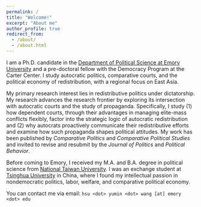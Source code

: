 ```yaml
---
permalink: /
title: "Welcome!"
excerpt: "About me"
author_profile: true
redirect_from: 
  - /about/
  - /about.html
---
```


I am a Ph.D. candidate in the [Department of Political Science at Emory University](http://polisci.emory.edu/home/) and a pre-doctoral fellow with the Democracy Program at the Carter Center. I study autocratic politics, comparative courts, and the political economy of redistribution, with a regional focus on East Asia. 

My primary research interest lies in redistributive politics under dictatorship. My research advances the research frontier by exploring its intersection with autocratic courts and the study of propaganda. Specifically, I study (1) how dependent courts, through their advantages in managing elite-mass conflicts flexibly, factor into the strategic logic of autocratic redistribution and (2) why autocrats proactively communicate their redistributive efforts and examine how such propaganda shapes political attitudes. My work has been published by _Comparative Politics_ and _Comparative Political Studies_ and invited to revise and resubmit by the _Journal of Politics_ and _Political Behavior_. 

Before coming to Emory, I received my M.A. and B.A. degree in political science from [National Taiwan University](https://www.ntu.edu.tw/english/). I was an exchange student at [Tsinghua University](https://www.tsinghua.edu.cn/en/) in China, where I found my intellectual passion in nondemocratic politics, labor, welfare, and comparative political economy.

You can contact me via email: `hsu <dot> yumin <dot> wang [at] emory <dot> edu`
